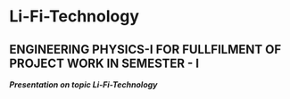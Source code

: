 # Li-Fi-Technology
## ENGINEERING PHYSICS-I FOR FULLFILMENT OF PROJECT WORK IN SEMESTER - I 
***Presentation on topic Li-Fi-Technology***
